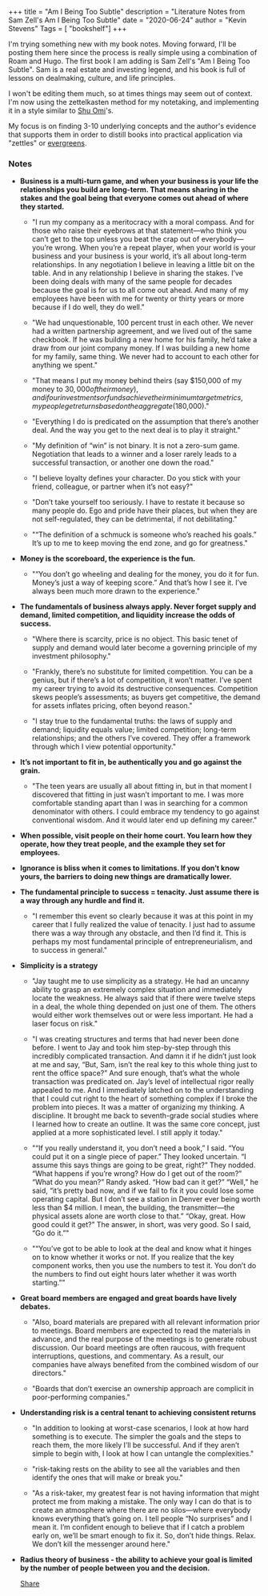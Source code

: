 +++
title = "Am I Being Too Subtle"
description = "Literature Notes from Sam Zell's Am I Being Too Subtle"
date = "2020-06-24"
author = "Kevin Stevens"
Tags = [
    "bookshelf"]
+++

I'm trying something new with my book notes.  Moving forward, I'll be posting them here since the process is really simple using a combination of Roam and Hugo. The first book I am adding is Sam Zell's "Am I Being Too Subtle".  Sam is a real estate and investing legend, and his book is full of lessons on dealmaking, culture, and life principles.

<!--more-->

I won't be editing them much, so at times things may seem out of context.  I'm now using the zettelkasten method for my notetaking, and implementing it in a style similar to [Shu Omi](https://twitter.com/ShuOmi3)'s. 

My focus is on finding 3-10 underlying concepts and the author's evidence that supports them in order to distill books into practical application via "zettles" or [evergreens](https://www.roambrain.com/andy-matuschak-note-taking-system/).


### Notes

- **Business is a multi-turn game, and when your business is your life the relationships you build are long-term. That means sharing in the stakes and the goal being that everyone comes out ahead of where they started.**

    - "I run my company as a meritocracy with a moral compass. And for those who raise their eyebrows at that statement—who think you can’t get to the top unless you beat the crap out of everybody—you’re wrong. When you’re a repeat player, when your world is your business and your business is your world, it’s all about long-term relationships. In any negotiation I believe in leaving a little bit on the table. And in any relationship I believe in sharing the stakes. I’ve been doing deals with many of the same people for decades because the goal is for us to all come out ahead. And many of my employees have been with me for twenty or thirty years or more because if I do well, they do well."

    - "We had unquestionable, 100 percent trust in each other. We never had a written partnership agreement, and we lived out of the same checkbook. If he was building a new home for his family, he’d take a draw from our joint company money. If I was building a new home for my family, same thing. We never had to account to each other for anything we spent."

    - "That means I put my money behind theirs (say $150,000 of my money to $30,000 of their money), and if our investments or funds achieve their minimum target metrics, my people get returns based on the aggregate ($180,000)."

    - "Everything I do is predicated on the assumption that there’s another deal. And the way you get to the next deal is to play it straight."
    - "My definition of “win” is not binary. It is not a zero-sum game. Negotiation that leads to a winner and a loser rarely leads to a successful transaction, or another one down the road."

    - "I believe loyalty defines your character. Do you stick with your friend, colleague, or partner when it’s not easy?"
    - "Don’t take yourself too seriously. I have to restate it because so many people do. Ego and pride have their places, but when they are not self-regulated, they can be detrimental, if not debilitating."

    - "“The definition of a schmuck is someone who’s reached his goals.” It’s up to me to keep moving the end zone, and go for greatness."

- **Money is the scoreboard, the experience is the fun.**

    - "“You don’t go wheeling and dealing for the money, you do it for fun. Money’s just a way of keeping score.” And that’s how I see it. I’ve always been much more drawn to the experience."

- **The fundamentals of business always apply. Never forget supply and demand, limited competition, and liquidity increase the odds of success.**

    - "Where there is scarcity, price is no object. This basic tenet of supply and demand would later become a governing principle of my investment philosophy."
    - "Frankly, there’s no substitute for limited competition. You can be a genius, but if there’s a lot of competition, it won’t matter. I’ve spent my career trying to avoid its destructive consequences. Competition skews people’s assessments; as buyers get competitive, the demand for assets inflates pricing, often beyond reason."

    - "I stay true to the fundamental truths: the laws of supply and demand; liquidity equals value; limited competition; long-term relationships; and the others I’ve covered. They offer a framework through which I view potential opportunity."

- **It’s not important to fit in, be authentically you and go against the grain.**

    - "The teen years are usually all about fitting in, but in that moment I discovered that fitting in just wasn’t important to me. I was more comfortable standing apart than I was in searching for a common denominator with others. I could embrace my tendency to go against conventional wisdom. And it would later end up defining my career."

- **When possible, visit people on their home court. You learn how they operate, how they treat people, and the example they set for employees.**

- **Ignorance is bliss when it comes to limitations.  If you don’t know yours, the barriers to doing new things are dramatically lower.**

- **The fundamental principle to success = tenacity. Just assume there is a way through any hurdle and find it.**

    - "I remember this event so clearly because it was at this point in my career that I fully realized the value of tenacity. I just had to assume there was a way through any obstacle, and then I’d find it. This is perhaps my most fundamental principle of entrepreneurialism, and to success in general."

- **Simplicity is a strategy**
    - "Jay taught me to use simplicity as a strategy. He had an uncanny ability to grasp an extremely complex situation and immediately locate the weakness. He always said that if there were twelve steps in a deal, the whole thing depended on just one of them. The others would either work themselves out or were less important. He had a laser focus on risk."

    - "I was creating structures and terms that had never been done before. I went to Jay and took him step-by-step through this incredibly complicated transaction. And damn it if he didn’t just look at me and say, “But, Sam, isn’t the real key to this whole thing just to rent the office space?” And sure enough, that’s what the whole transaction was predicated on. Jay’s level of intellectual rigor really appealed to me. And I immediately latched on to the understanding that I could cut right to the heart of something complex if I broke the problem into pieces. It was a matter of organizing my thinking. A discipline. It brought me back to seventh-grade social studies where I learned how to create an outline. It was the same core concept, just applied at a more sophisticated level. I still apply it today."

    - "“If you really understand it, you don’t need a book,” I said. “You could put it on a single piece of paper.” They looked uncertain. “I assume this says things are going to be great, right?” They nodded. “What happens if you’re wrong? How do I get out of the room?” “What do you mean?” Randy asked. “How bad can it get?” “Well,” he said, “it’s pretty bad now, and if we fail to fix it you could lose some operating capital. But I don’t see a station in Denver ever being worth less than $4 million. I mean, the building, the transmitter—the physical assets alone are worth close to that.” “Okay, great. How good could it get?” The answer, in short, was very good. So I said, “Go do it.”"

    - "“You’ve got to be able to look at the deal and know what it hinges on to know whether it works or not. If you realize that the key component works, then you use the numbers to test it. You don’t do the numbers to find out eight hours later whether it was worth starting.”"

- **Great board members are engaged and great boards have lively debates.**
    - "Also, board materials are prepared with all relevant information prior to meetings. Board members are expected to read the materials in advance, and the real purpose of the meetings is to generate robust discussion. Our board meetings are often raucous, with frequent interruptions, questions, and commentary. As a result, our companies have always benefited from the combined wisdom of our directors."

    - "Boards that don’t exercise an ownership approach are complicit in poor-performing companies."

- **Understanding risk is a central tenant to achieving consistent returns**

    - "In addition to looking at worst-case scenarios, I look at how hard something is to execute. The simpler the goals and the steps to reach them, the more likely I’ll be successful. And if they aren’t simple to begin with, I look at how I can untangle the complexities."

    - "risk-taking rests on the ability to see all the variables and then identify the ones that will make or break you."

    - "As a risk-taker, my greatest fear is not having information that might protect me from making a mistake. The only way I can do that is to create an atmosphere where there are no silos—where everybody knows everything that’s going on. I tell people “No surprises” and I mean it. I’m confident enough to believe that if I catch a problem early on, we’ll be smart enough to fix it. So, don’t hide things. Relax. We don’t kill the messenger around here."
    
- **Radius theory of business - the ability to achieve your goal is limited by the number of people between you and the decision.**


  <a href="https://twitter.com/share?ref_src=twsrc%5Etfw" class="twitter-share-button" data-via="kevindstevens" data-show-count="false">Share</a><script async src="https://platform.twitter.com/widgets.js" charset="utf-8"></script>